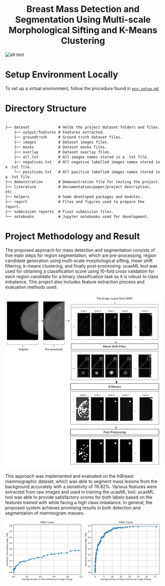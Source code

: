 # <h1 align="center">Breast Mass Detection and Segmentation Using Multi-scale Morphological Sifting and K-Means Clustering</h1>

![alt text](https://github.com/abdalrhmanu/mammographic-breast-mass-detection-and-segmentation/blob/main/report/report_images/visualize_segmentation/segmentation_results_cropped.png?raw=true)

Setup Environment Locally
============

To set up a virtual environment, follow the procedure found in <a href="https://github.com/abdalrhmanu/mammogram-mass-detection/blob/main/env.setup.md" target="_blank"> `env.setup.md`</a>.

Directory Structure
============

```
.
├── dataset             # Holds the project dataset folders and files.
    ├── output/features # Features extracted.
    ├── groundtruth     # Ground truth dataset files.
    ├── images          # Dataset images files.
    ├── masks           # Dataset masks files.
    ├── overlay         # Dataset overlay files.
    ├── all.txt         # All images names stored in a .txt file.
    ├── negatives.txt   # All negative labelled images names stored in a .txt file.
    └── positives.txt   # All positive labelled images names stored in a .txt file.
├── demonstration       # Demonestration file for testing the project.
├── literature          # Documentation/paper/project description, etc..
├── helpers             # Some developed packages and modules.
├── report              # Files and figures used to prepare the report.
├── submission reports  # Final submission files.
└── notebooks           # Jupyter notebooks used for development.

```

Project Methodology and Result
============
The proposed approach for mass detection and segmentation consists of five main steps for region segmentation, which are pre-processing, region candidate generation using multi-scale morphological sifting, mean shift filtering, k-means clustering, and finally post-processing. ucasML tool was used for obtaining a classification score using 10-fold cross validation for each region candidate for a binary classification task as it is robust to class imbalance. This project also includes feature extraction process and evaluation methods used.

<p align="center">
  <img src="https://github.com/abdalrhmanu/breast-mass-detection-and-segmentation-using-multi-scale-morphological-sifting-and-kmeans-clustering/blob/main/report/report_images/full-cropped.png?raw=true" alt="LaTeX Image">
</p>

This approach was implemented and evaluated on the InBreast mammographic dataset, which was able to segment mass lesions from the background accurately with a sensitivity of 76.92%. Various features were extracted from raw images and used in training the ucasML tool. ucasML tool was able to provide satisfactory scores for both labels based on the features trained with while facing a high class imbalance. In general, the proposed system achieves promising results in both detection and segmentation of mammogram masses.

![alt text](https://github.com/abdalrhmanu/breast-mass-detection-and-segmentation-using-multi-scale-morphological-sifting-and-kmeans-clustering/blob/main/report/report_images/combined_froc.jpg?raw=true)







